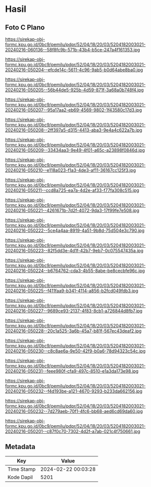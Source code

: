# Hasil

## Foto C Plano

https://sirekap-obj-formc.kpu.go.id/0bc9/pemilu/pdpr/52/04/18/20/03/5204182003021-20240216-060136--58f8fc9b-571b-43b4-b5ce-247a4f161353.jpg

https://sirekap-obj-formc.kpu.go.id/0bc9/pemilu/pdpr/52/04/18/20/03/5204182003021-20240216-050204--efcde14c-5611-4c96-9ab5-b0d64abe8ba0.jpg

https://sirekap-obj-formc.kpu.go.id/0bc9/pemilu/pdpr/52/04/18/20/03/5204182003021-20240216-050205--56b44de5-925b-4d59-871f-3a68a0b748f4.jpg

https://sirekap-obj-formc.kpu.go.id/0bc9/pemilu/pdpr/52/04/18/20/03/5204182003021-20240216-050207--95a17aa2-eb69-4569-9802-1f43580c17d3.jpg

https://sirekap-obj-formc.kpu.go.id/0bc9/pemilu/pdpr/52/04/18/20/03/5204182003021-20240216-050208--2ff397a5-d315-4413-aba3-9e4a4c622a7b.jpg

https://sirekap-obj-formc.kpu.go.id/0bc9/pemilu/pdpr/52/04/18/20/03/5204182003021-20240216-050209--33434aa3-9e49-4f01-a65c-a23898f0846d.jpg

https://sirekap-obj-formc.kpu.go.id/0bc9/pemilu/pdpr/52/04/18/20/03/5204182003021-20240216-050210--e118a023-f1a3-4de3-af11-36167cc125f3.jpg

https://sirekap-obj-formc.kpu.go.id/0bc9/pemilu/pdpr/52/04/18/20/03/5204182003021-20240216-050211--ccd8a725-ea7a-4d2e-af33-f77fa308c515.jpg

https://sirekap-obj-formc.kpu.go.id/0bc9/pemilu/pdpr/52/04/18/20/03/5204182003021-20240216-050221--4261671b-7d2f-4072-9da3-17f99fe7e508.jpg

https://sirekap-obj-formc.kpu.go.id/0bc9/pemilu/pdpr/52/04/18/20/03/5204182003021-20240216-050222--5ce4a4aa-8919-4a51-9b8d-75d504e3c790.jpg

https://sirekap-obj-formc.kpu.go.id/0bc9/pemilu/pdpr/52/04/18/20/03/5204182003021-20240216-050223--82f5dd3e-4d1f-42b7-9eb7-0c075547435a.jpg

https://sirekap-obj-formc.kpu.go.id/0bc9/pemilu/pdpr/52/04/18/20/03/5204182003021-20240216-050224--b6764762-cda3-4b55-8abe-be8cecbfe96c.jpg

https://sirekap-obj-formc.kpu.go.id/0bc9/pemilu/pdpr/52/04/18/20/03/5204182003021-20240216-050225--f411faa9-b341-4114-a856-b2fcd049fdb3.jpg

https://sirekap-obj-formc.kpu.go.id/0bc9/pemilu/pdpr/52/04/18/20/03/5204182003021-20240216-050227--9689ce93-2137-4f83-8cb1-a726844d8fb7.jpg

https://sirekap-obj-formc.kpu.go.id/0bc9/pemilu/pdpr/52/04/18/20/03/5204182003021-20240216-050228--20c1a525-3a6b-45a7-b81f-567ec43deaf2.jpg

https://sirekap-obj-formc.kpu.go.id/0bc9/pemilu/pdpr/52/04/18/20/03/5204182003021-20240216-050230--c8c8ae6a-9e50-42f9-b0a6-78d94323c54c.jpg

https://sirekap-obj-formc.kpu.go.id/0bc9/pemilu/pdpr/52/04/18/20/03/5204182003021-20240216-050231--feee980f-cfa9-497c-8510-e1a3da173e98.jpg

https://sirekap-obj-formc.kpu.go.id/0bc9/pemilu/pdpr/52/04/18/20/03/5204182003021-20240216-050232--f4d193be-a121-4670-9293-b233da662156.jpg

https://sirekap-obj-formc.kpu.go.id/0bc9/pemilu/pdpr/52/04/18/20/03/5204182003021-20240216-050232--7d279aeb-70f1-4fc6-bb68-aed6cd69da60.jpg

https://sirekap-obj-formc.kpu.go.id/0bc9/pemilu/pdpr/52/04/18/20/03/5204182003021-20240216-050201--c87f0c70-7302-4d2f-a7ab-021c4f750661.jpg


## Metadata

| Key        | Value               |
| ---------- | ------------------- |
| Time Stamp | 2024-02-22 00:03:28 |
| Kode Dapil | 5201                |



